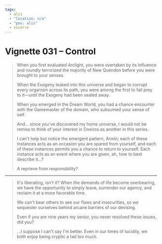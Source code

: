 ```yaml
---
tags:
  - alis
  - "location: n/a"
  - "pov: alis"
  - vicerre
---
```


# Vignette 031 – Control

> When you first evaluated Arclight, you were overtaken by its influence and roundly terrorized the majority of New Quendon before you were brought to your senses.
>
> When the Exogeny leaked into this universe and began to corrupt every organism across its path, you were among the first to fall prey to it—until the Exogeny had been sealed away.
>
> When you emerged in the Dream World, you had a chance encounter with the Gamemaster of the domain, who subsumed your sense of self.
>
> And... since you've discovered my home universe, I would not be remiss to think of your interest in Oneiros as another in this series.
>
> I can't help but notice the emergent pattern, Armin; each of these instances acts as an occasion you are spared from yourself, and each of these instances permits you a chance to return to yourself. Each instance acts as an event where you are given, ah, how to best describe it...?
>
> A reprieve from responsibility?

---

> It's liberating, isn't it? When the demands of life become overbearing, we have the opportunity to simply leave, surrender our agency, and reclaim it at a more favorable time.
>
> We can't bear others to see our flaws and insecurities, so we sequester ourselves behind arcane barriers of our devising.
>
> Even if you are nine years my senior, you never resolved these issues, did you?
>
> ...I suppose I can't say I'm better. Even in our times of lucidity, we both enjoy being cryptic a tad too much.
